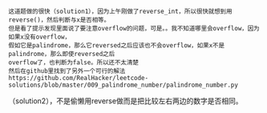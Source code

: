     这道题做的很快（solution1），因为上午刚做了reverse_int，所以很快就想到用reverse()，然后判断与x是否相等。
    但是看了提示发现里面说了要注意overflow的问题，可是。。我不知道哪里会overflow，因为如果x没有overflow，
    假如它是palindrome，那么它reversed之后应该也不会overflow，如果x不是palindrome，那么即使reversed之后
    overflow了，也判断为false。所以还不太清楚
    然后在github里找到了另外一个可行的解法https://github.com/RealHacker/leetcode-solutions/blob/master/009_palindrome_number/palindrome_number.py
   （solution2），不是偷懒用reverse做而是把比较左右两边的数字是否相同。
